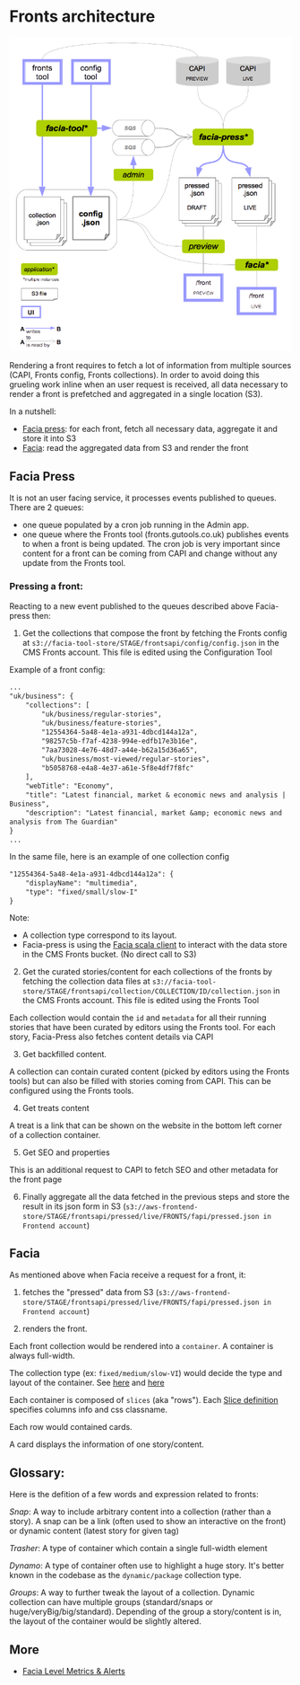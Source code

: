# Fronts architecture

![Fronts architecture](images/fronts-archirecture.png)

Rendering a front requires to fetch a lot of information from multiple sources (CAPI, Fronts config, Fronts collections). In order to avoid doing this grueling work inline when an user request is received, all data necessary to render a front is prefetched and aggregated in a single location (S3). 

In a nutshell:
- [Facia press](#facia-press): for each front, fetch all necessary data, aggregate it and store it into S3
- [Facia](#facia): read the aggregated data from S3 and render the front

## Facia Press
It is not an user facing service, it processes events published to queues.
There are 2 queues:
- one queue populated by a cron job running in the Admin app.
- one queue where the Fronts tool (fronts.gutools.co.uk) publishes events to when a front is being updated.
The cron job is very important since content for a front can be coming from CAPI and change without any update from the Fronts tool.

### Pressing a front:
Reacting to a new event published to the queues described above Facia-press then:

1. Get the collections that compose the front by fetching the Fronts config at `s3://facia-tool-store/STAGE/frontsapi/config/config.json` in the CMS Fronts account. This file is edited using the Configuration Tool

Example of a front config:
```
...
"uk/business": {
    "collections": [
        "uk/business/regular-stories",
        "uk/business/feature-stories",
        "12554364-5a48-4e1a-a931-4dbcd144a12a",
        "98257c5b-f7af-4238-994e-edfb17e3b16e",
        "7aa73028-4e76-48d7-a44e-b62a15d36a65",
        "uk/business/most-viewed/regular-stories",
        "b5058768-e4a8-4e37-a61e-5f8e4df7f8fc"
    ],
    "webTitle": "Economy",
    "title": "Latest financial, market & economic news and analysis | Business",
    "description": "Latest financial, market &amp; economic news and analysis from The Guardian"
}
...
```

In the same file, here is an example of one collection config
```
"12554364-5a48-4e1a-a931-4dbcd144a12a": {
    "displayName": "multimedia",
    "type": "fixed/small/slow-I"
}
```
Note: 
- A collection type correspond to its layout.
- Facia-press is using the [Facia scala client](https://github.com/guardian/facia-scala-client) to interact with the data store in the CMS Fronts bucket. (No direct call to S3)

2. Get the curated stories/content for each collections of the fronts by fetching the collection data files at `s3://facia-tool-store/STAGE/frontsapi/collection/COLLECTION/ID/collection.json` in the CMS Fronts account. This file is edited using the Fronts Tool

Each collection would contain the `id` and `metadata` for all their running stories that have been curated by editors using the Fronts tool.
For each story, Facia-Press also fetches content details via CAPI

3. Get backfilled content.

A collection can contain curated content (picked by editors using the Fronts tools) but can also be filled with stories coming from CAPI.  This can be configured using the Fronts tools.

4. Get treats content

A treat is a link that can be shown on the website in the bottom left corner of a collection container.

5. Get SEO and properties

This is an additional request to CAPI to fetch SEO and other metadata for the front page

6. Finally aggregate all the data fetched in the previous steps and store the result in its json form in S3 (`s3://aws-frontend-store/STAGE/frontsapi/pressed/live/FRONTS/fapi/pressed.json in Frontend account`)

## Facia

As mentioned above when Facia receive a request for a front, it:

1. fetches the "pressed" data from S3 (`s3://aws-frontend-store/STAGE/frontsapi/pressed/live/FRONTS/fapi/pressed.json in Frontend account`)

2. renders the front.

Each front collection would be rendered into a `container`. A container is always full-width.

The collection type (ex: `fixed/medium/slow-VI`) would decide the type and layout of the container. See [here](https://github.com/guardian/frontend/blob/master/common/app/slices/FixedContainers.scala#L79) and [here](https://github.com/guardian/frontend/blob/master/common/app/slices/Container.scala#L9)

Each container is composed of `slices` (aka "rows"). Each [Slice definition](https://github.com/guardian/frontend/blob/master/common/app/slices/Slice.scala) specifies columns info and css classname.

Each row would contained cards.

A card displays the information of one story/content.

## Glossary:

Here is the defition of a few words and expression related to fronts:

_Snap_:
A way to include arbitrary content into a collection (rather than a story). 
A snap can be a link (often used to show an interactive on the front) or dynamic content (latest story for given tag)

_Trasher_:
A type of container which contain a single full-width element

_Dynamo_:
A type of container often use to highlight a huge story. It's better known in the codebase as the `dynamic/package` collection type.

_Groups_:
A way to further tweak the layout of a collection. Dynamic collection can have multiple groups (standard/snaps or huge/veryBig/big/standard). Depending of the group a story/content is in, the layout of the container would be slightly altered.

## More

- [Facia Level Metrics & Alerts](facia/facia-monitoring.md)
